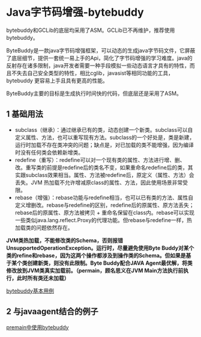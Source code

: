 ﻿# Java字节码增强-bytebuddy

bytebuddy和GCLib的底层均采用了ASM。GCLib已不再维护，推荐使用bytebuddy。

ByteBuddy是一款java字节码增强框架，可以动态的生成java字节码文件，它屏蔽了底层细节，提供一套统一易上手的Api，简化了字节码增强的学习难度。java的反射存在诸多限制，java开发者需要一种手段模拟一些动态语言才具有的特性，而且不失去自己安全类型的特性，相比cglib，javasist等相同功能的工具，bytebuddy 更容易上手且具有更高的性能。

ByteBuddy主要的目标是生成执行时间快的代码，但底层还是采用了ASM。

## 1 基础用法

* subclass（继承）：通过继承已有的类，动态创建一个新类。subclass可以自定义属性、方法，也可以重写现有方法。subclass的一个好处是，类是新建，运行时加载不存在类冲突的问题；缺点是，对已加载的类不能增强，因为编译时没有任何类会依赖新增类。
* redefine（重写）：redefine可以对一个现有类的属性、方法进行增、删、改。重写类的前提是redefine后的类名不变，如果重命名redefine后的类，其实跟subclass效果相当。属性、方法被redefine后，原定义（属性、方法）会丢失。JVM 热加载不允许增减原class的属性、方法，因此使用场景非常受限。
* rebase（增强）：rebase功能与redefine相当，也可以已有类的方法、属性自定义增删改。rebase与redefine的区别，redefine后的原属性、原方法丢失；rebase后的原属性、原方法被拷贝 + 重命名保留在class内。rebase可以实现一些类似java.lang.reflect.Proxy的代理功能。但rebase与redefine一样，热加载类的问题依然存在。

**JVM类热加载，不能修改类的Schema，否则报错UnsupportedOperationException。运行时，尽量避免使用Byte Buddy对某个类的refine和rebase，因为这两个操作都涉及到操作类的Schema。但如果是基于某个类创建新类，则没有此限制。Byte Buddy配合JAVA Agent最优解，将类修改放到JVM类真实加载前。（permain，顾名思义在JVM Main方法执行前执行，此时所有类还未加载）**

[bytebuddy基本用例](https://github.com/yixy/dojo/blob/master/java/bytebuddy-demo/src/test/java/me/youzhilane/dojo/BytebuddyTest.java)

## 2 与javaagent结合的例子

[premain中使用bytebuddy](https://github.com/yixy/dojo/tree/master/java/bytebuddy-demo)
